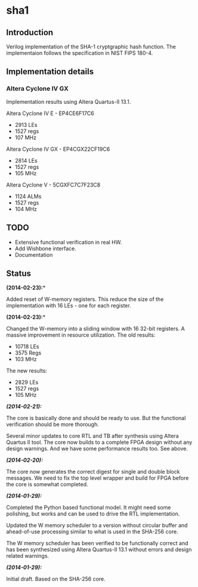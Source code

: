 sha1
====

## Introduction ##
Verilog implementation of the SHA-1 cryptgraphic hash function.
The implementaion follows the specification in NIST FIPS 180-4.


## Implementation details ##

### Altera Cyclone IV GX ###
Implementation results using Altera Quartus-II 13.1.

Altera Cyclone IV E - EP4CE6F17C6
* 2913 LEs
* 1527 regs
* 107 MHz

Altera Cyclone IV GX - EP4CGX22CF19C6
* 2814 LEs
* 1527 regs
* 105 MHz

Altera Cyclone V - 5CGXFC7C7F23C8
* 1124 ALMs
* 1527 regs
* 104 MHz


## TODO ##
* Extensive functional verification in real HW.
* Add Wishbone interface.
* Documentation


## Status ##
**(2014-02-23):***

Added reset of W-memory registers. This reduce the size of the
implementation with 16 LEs - one for each register.

**(2014-02-23):***

Changed the W-memory into a sliding window with 16 32-bit registers. A
massive improvement in resource utilization. The old results:

* 10718 LEs
* 3575 Regs
* 103 MHz

The new results:

* 2829 LEs
* 1527 regs
* 105 MHz


***(2014-02-21):***

The core is basically done and should be ready to use. But the
functional verification should be more thorough.

Several minor updates to core RTL and TB after synthesis using Altera
Quartus II tool. The core now builds to a complete FPGA design without
any design warnings. And we have some performance results too. See
above.


***(2014-02-20):***

The core now generates the correct digest for single and double block
messages. We need to fix the top level wrapper and build for FPGA before
the core is somewhat completed.


***(2014-01-29):***

Completed the Python based functional model. It might need some
polishing, but works and can be used to drive the RTL implementation.

Updated the W memory scheduler to a version without circular buffer and
ahead-of-use processing similar to what is used in the SHA-256 core.

The W memory scheduler has been verified to be functionally correct and
has been synthesized using Altera Quartus-II 13.1 without errors and
design related warnings.


***(2014-01-29):***

Initial draft. Based on the SHA-256 core. 
